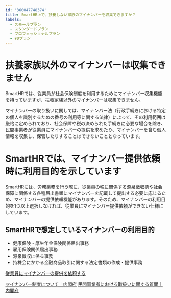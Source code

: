 ```yaml
---
id: '360047748374'
title: SmartHR上で、扶養しない家族のマイナンバーを収集できますか？
labels:
  - スモールプラン
  - スタンダードプラン
  - プロフェッショナルプラン
  - ¥0プラン
---
```

# 扶養家族以外のマイナンバーは収集できません

SmartHRでは、従業員が社会保険制度を利用するためにマイナンバー収集機能を持っていますが、扶養家族以外のマイナンバーは収集できません。

マイナンバーの取り扱いに関しては、マイナンバー法（行政手続きにおける特定の個人を識別するための番号の利用等に関する法律）によって、その利用範囲は厳格に定められており、社会保障や税の決められた手続きに必要な場合を除き、民間事業者が従業員にマイナンバーの提供を求めたり、マイナンバーを含む個人情報を収集し、保管したりすることはできないこととなっています。

# SmartHRでは、マイナンバー提供依頼時に利用目的を示しています

SmartHRには、労務業務を行う際に、従業員の税に関係する源泉徴収票や社会保障に関係する各種届出書類にマイナンバーを記載して提出する必要に応じるため、マイナンバーの提供依頼機能があります。そのため、マイナンバーの利用目的を1つ以上選択しなければ、従業員にマイナンバー提供依頼ができない仕様にしています。

## SmartHRで想定しているマイナンバーの利用目的

- 健康保険・厚生年金保険関係届出事務
- 雇用保険関係届出事務
- 源泉徴収に係る事務
- 持株会にかかる金融商品取引に関する法定書類の作成・提供事務

[従業員にマイナンバーの提供を依頼する](https://knowledge.smarthr.jp/hc/ja/articles/360026105214)

[マイナンバー制度について｜内閣府](https://www.cao.go.jp/bangouseido/seido/index.html)
[民間事業者における取扱いに関する質問｜内閣府](https://www.cao.go.jp/bangouseido/faq/faq4.html)
